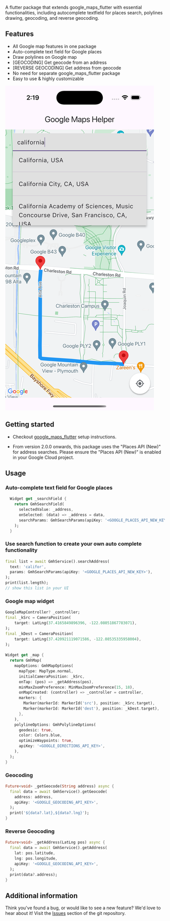 A flutter package that extends google_maps_flutter with essential functionalities, including autocomplete textfield for places search, polylines drawing, geocoding, and reverse geocoding.

## Features

- All Google map features in one package
- Auto-complete text field for Google places
- Draw polylines on Google map
- [GEOCODING] Get geocode from an address
- [REVERSE GEOCODING] Get address from geocode
- No need for separate google_maps_flutter package
- Easy to use & highly customizable

![google_maps_helper screenshot](https://github.com/valueoutput-team/flutter_packages/blob/main/assets/images/google_maps_helper_1.png?raw=true)

## Getting started

- Checkout [google_maps_flutter](https://pub.dev/packages/google_maps_flutter) setup instructions.

- From version 2.0.0 onwards, this package uses the "Places API (New)" for address searches. Please ensure the "Places API (New)" is enabled in your Google Cloud project.

## Usage

### Auto-complete text field for Google places

```dart
  Widget get _searchField {
    return GmhSearchField(
      selectedValue: _address,
      onSelected: (data) => _address = data,
      searchParams: GmhSearchParams(apiKey: '<GOOGLE_PLACES_API_NEW_KEY>'),
    );
  }
```

### Use search function to create your own auto complete functionality

```dart
final list = await GmhService().searchAddress(
  text: 'califor',
  params: GmhSearchParams(apiKey: '<GOOGLE_PLACES_API_NEW_KEY>'),
);
print(list.length);
// show this list in your UI
```

### Google map widget

```dart
GoogleMapController? _controller;
final _kSrc = CameraPosition(
    target: LatLng(37.4165849896396, -122.08051867783071),
);
final _kDest = CameraPosition(
    target: LatLng(37.420921119071586, -122.08535335958004),
);

Widget get _map {
  return GmhMap(
    mapOptions: GmhMapOptions(
      mapType: MapType.normal,
      initialCameraPosition: _kSrc,
      onTap: (pos) => _getAddress(pos),
      minMaxZoomPreference: MinMaxZoomPreference(15, 18),
      onMapCreated: (controller) => _controller = controller,
      markers: {
        Marker(markerId: MarkerId('src'), position: _kSrc.target),
        Marker(markerId: MarkerId('dest'), position: _kDest.target),
      },
    ),
    polylineOptions: GmhPolylineOptions(
      geodesic: true,
      color: Colors.blue,
      optimizeWaypoints: true,
      apiKey: '<GOOGLE_DIRECTIONS_API_KEY>',
    ),
  );
}
```

### Geocoding

```dart
Future<void> _getGeocode(String address) async {
  final data = await GmhService().getGeocode(
    address: address,
    apiKey: '<GOOGLE_GEOCODING_API_KEY>',
  );
  print('${data?.lat},${data?.lng}');
}
```

### Reverse Geocoding

```dart
Future<void> _getAddress(LatLng pos) async {
  final data = await GmhService().getAddress(
    lat: pos.latitude,
    lng: pos.longitude,
    apiKey: '<GOOGLE_GEOCODING_API_KEY>',
  );
  print(data?.address);
}
```

## Additional information

Think you've found a bug, or would like to see a new feature? We'd love to hear about it! Visit the [Issues](https://github.com/valueoutput-team/flutter_packages/issues) section of the git repository.
